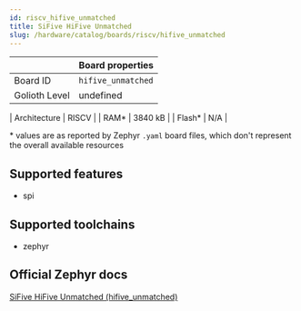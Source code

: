 ```yaml
---
id: riscv_hifive_unmatched
title: SiFive HiFive Unmatched
slug: /hardware/catalog/boards/riscv/hifive_unmatched
---
```


[//]: # (This is an auto-generated file, do not edit! Changes to it will be lost upon re-generation)



|                | Board properties     |
| -------------  | -------------------- |
| Board ID       | `hifive_unmatched` |
| Golioth Level  | undefined       |

| Architecture   | RISCV |
| RAM*           | 3840 kB |
| Flash*         | N/A |

\* values are as reported by Zephyr `.yaml` board files, which don't represent the overall available resources



## Supported features

* spi

## Supported toolchains

* zephyr

## Official Zephyr docs

[SiFive HiFive Unmatched (hifive_unmatched)](https://docs.zephyrproject.org/latest/boards/riscv/hifive_unmatched/doc/index.html)

